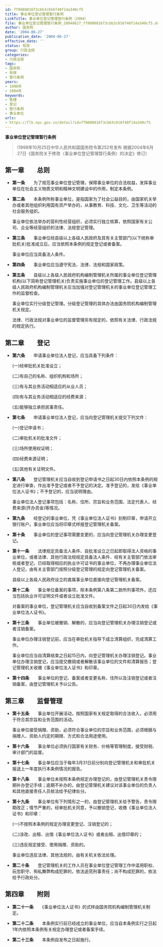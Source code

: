 ```yaml
---
id: ff8080816f3cbb3c016f40f14a340cf5
title: 事业单位登记管理暂行条例
LinkTitle: 事业单位登记管理暂行条例（2004）
file: 事业单位登记管理暂行条例_20040627_ff8080816f3cbb3c016f40f14a340cf5.docx
author: 国务院
date: '2004-06-27'
publication_date: '2004-06-27'
effective_date: ''
status: 有效
group: 行政法规
categories:
- 行政法规
tags:
- 国务院
- 有效
- 暂行条例
years:
- 1998年
- 2004年
keywords:
- 管理
- 登记
- 暂行条例
- 事业单位
urls:
- https://flk.npc.gov.cn/detail?id=ff8080816f3cbb3c016f40f14a340cf5
---
```


**事业单位登记管理暂行条例**

> (1998年10月25日中华人民共和国国务院令第252号发布 根据2004年6月27日《国务院关于修改〈事业单位登记管理暂行条例〉的决定》修订)

## 第一章　　总则

- **第一条**　　为了规范事业单位登记管理，保障事业单位的合法权益，发挥事业单位在社会主义物质文明和精神文明建设中的作用，制定本条例。

- **第二条**　　本条例所称事业单位，是指国家为了社会公益目的，由国家机关举办或者其他组织利用国有资产举办的，从事教育、科技、文化、卫生等活动的社会服务组织。

  事业单位依法举办的营利性经营组织，必须实行独立核算，依照国家有关公司、企业等经营组织的法律、法规登记管理。

- **第三条**　　事业单位经县级以上各级人民政府及其有关主管部门(以下统称审批机关)批准成立后，应当依照本条例的规定登记或者备案。

  事业单位应当具备法人条件。

- **第四条**　　事业单位应当遵守宪法、法律、法规和国家政策。

- **第五条**　　县级以上各级人民政府机构编制管理机关所属的事业单位登记管理机构(以下简称登记管理机关)负责实施事业单位的登记管理工作。县级以上各级人民政府机构编制管理机关应当加强对登记管理机关的事业单位登记管理工作的监督检查。

  事业单位实行分级登记管理。分级登记管理的具体办法由国务院机构编制管理机关规定。

  法律、行政法规对事业单位的监督管理另有规定的，依照有关法律、行政法规的规定执行。

## 第二章　　登记

- **第六条**　　申请事业单位法人登记，应当具备下列条件：

  (一)经审批机关批准设立；

  (二)有自己的名称、组织机构和场所；

  (三)有与其业务活动相适应的从业人员；

  (四)有与其业务活动相适应的经费来源；

  (五)能够独立承担民事责任。

- **第七条**　　申请事业单位法人登记，应当向登记管理机关提交下列文件：

  (一)登记申请书；

  (二)审批机关的批准文件；

  (三)场所使用权证明；

  (四)经费来源证明；

  (五)其他有关证明文件。

- **第八条**　　登记管理机关应当自收到登记申请书之日起30日内依照本条例的规定进行审查，作出准予登记或者不予登记的决定。准予登记的，发给《事业单位法人证书》；不予登记的，应当说明理由。

  事业单位法人登记事项包括：名称、住所、宗旨和业务范围、法定代表人、经费来源(开办资金)等情况。

- **第九条**　　经登记的事业单位，凭《事业单位法人证书》刻制印章，申请开立银行账户。事业单位应当将印章式样报登记管理机关备案。

- **第十条**　　事业单位的登记事项需要变更的，应当向登记管理机关办理变更登记。

- **第十一条**　　法律规定具备法人条件、自批准设立之日起即取得法人资格的事业单位，或者法律、其他行政法规规定具备法人条件、经有关主管部门依法审核或者登记，已经取得相应的执业许可证书的事业单位，不再办理事业单位法人登记，由有关主管部门按照分级登记管理的规定向登记管理机关备案。

  县级以上各级人民政府设立的直属事业单位直接向登记管理机关备案。

- **第十二条**　　事业单位备案的事项，除本条例第八条第二款所列事项外，还应当包括执业许可证明文件或者设立批准文件。

  对备案的事业单位，登记管理机关应当自收到备案文件之日起30日内发给《事业单位法人证书》。

- **第十三条**　　事业单位被撤销、解散的，应当向登记管理机关办理注销登记或者注销备案。

  事业单位办理注销登记前，应当在审批机关指导下成立清算组织，完成清算工作。

  事业单位应当自清算结束之日起15日内，向登记管理机关办理注销登记。事业单位办理注销登记，应当提交撤销或者解散该事业单位的文件和清算报告；登记管理机关收缴《事业单位法人证书》和印章。

- **第十四条**　　事业单位的登记、备案或者变更名称、住所以及注销登记或者注销备案，由登记管理机关予以公告。

## 第三章　　监督管理

- **第十五条**　　事业单位开展活动，按照国家有关规定取得的合法收入，必须用于符合其宗旨和业务范围的活动。

  事业单位接受捐赠、资助，必须符合事业单位的宗旨和业务范围，必须根据与捐赠人、资助人约定的期限、方式和合法用途使用。

- **第十六条**　　事业单位必须执行国家有关财务、价格等管理制度，接受财税、审计部门的监督。

- **第十七条**　　事业单位应当于每年3月31日前分别向登记管理机关和审批机关报送上一年度执行本条例情况的报告。

- **第十八条**　　事业单位未按照本条例规定办理登记的，由登记管理机关责令限期补办登记手续；逾期不补办的，由登记管理机关建议对该事业单位的负责人和其他直接责任人员依法给予纪律处分。

- **第十九条**　　事业单位有下列情形之一的，由登记管理机关给予警告，责令限期改正；情节严重的，经审批机关同意，予以撤销登记，收缴《事业单位法人证书》和印章：

  (一)不按照本条例的规定办理变更登记、注销登记的；

  (二)涂改、出租、出借《事业单位法人证书》或者出租、出借印章的；

  (三)违反规定接受、使用捐赠、资助的。

  事业单位违反法律、其他法规的，由有关机关依法处理。

- **第二十条**　　登记管理机关的工作人员在事业单位登记管理工作中滥用职权、玩忽职守、徇私舞弊构成犯罪的，依法追究刑事责任；尚不构成犯罪的，依法给予行政处分。

## 第四章　　附则

- **第二十一条**　　《事业单位法人证书》的式样由国务院机构编制管理机关制定。

- **第二十二条**　　本条例实行前已经成立的事业单位，应当自本条例实行之日起1年内依照本条例有关规定办理登记或者备案手续。

- **第二十三条**　　本条例自发布之日起施行。
